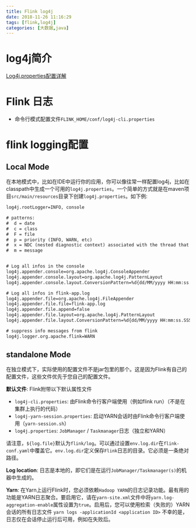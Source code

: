 ```yaml
---
title: Flink log4j
date: 2018-11-26 11:16:29
tags: [flink,log4j]
categories: [大数据,java]
---
```

# log4j简介
[Log4j.properties配置详解](https://www.jianshu.com/p/ccafda45bcea)
# Flink 日志
- 命令行模式配置文件`FLINK_HOME/conf/log4j-cli.properties`

# flink logging配置
## Local Mode
在本地模式中，比如在IDE中运行你的应用，你可以像往常一样配置log4j，比如在classpath中生成一个可用的`log4j.properties`。一个简单的方式就是在maven项目`src/main/resources`目录下创建`log4j.properties`。如下例:
```xml
log4j.rootLogger=INFO, console

# patterns:
#  d = date
#  c = class
#  F = file
#  p = priority (INFO, WARN, etc)
#  x = NDC (nested diagnostic context) associated with the thread that generated the logging event
#  m = message


# Log all infos in the console
log4j.appender.console=org.apache.log4j.ConsoleAppender
log4j.appender.console.layout=org.apache.log4j.PatternLayout
log4j.appender.console.layout.ConversionPattern=%d{dd/MM/yyyy HH:mm:ss.SSS} %5p [%-10c] %m%n

# Log all infos in flink-app.log
log4j.appender.file=org.apache.log4j.FileAppender
log4j.appender.file.file=flink-app.log
log4j.appender.file.append=false
log4j.appender.file.layout=org.apache.log4j.PatternLayout
log4j.appender.file.layout.ConversionPattern=%d{dd/MM/yyyy HH:mm:ss.SSS} %5p [%-10c] %m%n

# suppress info messages from flink
log4j.logger.org.apache.flink=WARN
```
## standalone Mode
在独立模式下，实际使用的配置文件不是jar包里的那个。这是因为Flink有自己的配置文件，这些文件优先于您自己的配置文件。

**默认文件**: Flink附带以下默认属性文件
- `log4j-cli.properties`: 由Flink命令行客户端使用（例如flink run）（不是在集群上执行的代码）
- `log4j-yarn-session.properties`:  启动YARN会话时由Flink命令行客户端使用（`yarn-session.sh`）
- `log4j.properties`: `JobManager` / `Taskmanager`日志（独立和YARN）

请注意，`${log.file}`默认为`flink/log`。可以通过设置`env.log.dir`在`flink-conf.yaml`中覆盖它。`env.log.dir`定义保存`Flink`日志的目录。它必须是一条绝对路径。

**Log location**: 日志是本地的，即它们是在运行`JobManager/Taskmanager(s)`的机器中生成的。

**Yarn**: 在Yarn上运行Flink时，您必须依赖`Hadoop YARN`的日志记录功能。最有用的功能是YARN日志聚合。要启用它，请在`yarn-site.xml`文件中将`yarn.log-aggregation-enable`属性设置为`true`。启用后，您可以使用检索（失败的）YARN会话的所有日志文件
`yarn logs -applicationId <application ID>`
不幸的是，日志仅在会话停止运行后可用，例如在失败后。
